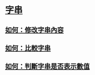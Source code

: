 # [字串](index.md)
## [如何：修改字串內容](how-to-modify-string-contents.md)
## [如何：比較字串](how-to-compare-strings.md)
## [如何：判斷字串是否表示數值](how-to-determine-whether-a-string-represents-a-numeric-value.md)
